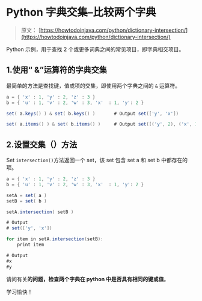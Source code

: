# Python 字典交集–比较两个字典

> 原文： [https://howtodoinjava.com/python/dictionary-intersection/](https://howtodoinjava.com/python/dictionary-intersection/)

Python 示例，用于查找 2 个或更多词典之间的常见项目，即字典相交项目。

## 1.使用“ &”运算符的字典交集

最简单的方法是查找键，值或项的交集，即使用两个字典之间的 `&` 运算符。

```java
a = { 'x' : 1, 'y' : 2, 'z' : 3 }
b = { 'u' : 1, 'v' : 2, 'w' : 3, 'x'  : 1, 'y': 2 }

set( a.keys() ) & set( b.keys() )   	# Output set(['y', 'x'])

set( a.items() ) & set( b.items() )   	# Output set([('y', 2), ('x', 1)])

```

## 2.设置交集（）方法

Set `intersection()`方法返回一个 set，该 set 包含 set a 和 set b 中都存在的项。

```java
a = { 'x' : 1, 'y' : 2, 'z' : 3 }
b = { 'u' : 1, 'v' : 2, 'w' : 3, 'x'  : 1, 'y': 2 }

setA = set( a )
setB = set( b )

setA.intersection( setB )  

# Output 
# set(['y', 'x'])

for item in setA.intersection(setB):
    print item

# Output 
#x
#y

```

请问有关**的问题，检查两个字典在 python 中是否具有相同的键或值**。

学习愉快！